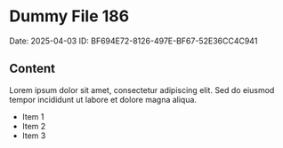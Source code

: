 # Dummy File 186

Date: 2025-04-03
ID: BF694E72-8126-497E-BF67-52E36CC4C941

## Content

Lorem ipsum dolor sit amet, consectetur adipiscing elit.
Sed do eiusmod tempor incididunt ut labore et dolore magna aliqua.

* Item 1
* Item 2
* Item 3


